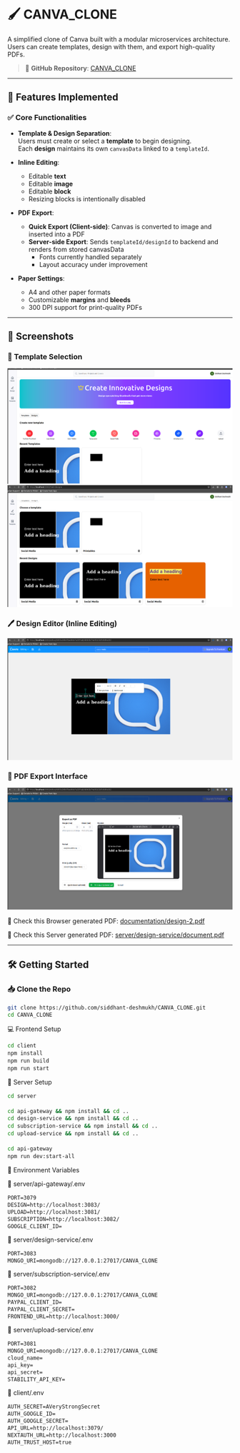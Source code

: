 # 🖌️ CANVA_CLONE

A simplified clone of Canva built with a modular microservices architecture. Users can create templates, design with them, and export high-quality PDFs.

> 🔗 **GitHub Repository**: [CANVA_CLONE](https://github.com/siddhant-deshmukh/CANVA_CLONE)

---

## 🚀 Features Implemented

### ✅ Core Functionalities
- **Template & Design Separation**:  
  Users must create or select a **template** to begin designing.  
  Each **design** maintains its own `canvasData` linked to a `templateId`.

- **Inline Editing**:
  - Editable **text**
  - Editable **image**
  - Editable **block**
  - Resizing blocks is intentionally disabled

- **PDF Export**:
  - **Quick Export (Client-side)**: Canvas is converted to image and inserted into a PDF
  - **Server-side Export**: Sends `templateId/designId` to backend and renders from stored canvasData
    - Fonts currently handled separately
    - Layout accuracy under improvement

- **Paper Settings**:
  - A4 and other paper formats
  - Customizable **margins** and **bleeds**
  - 300 DPI support for print-quality PDFs

---

## 📸 Screenshots

### 🎨 Template Selection
![Template Selection](/documentation/1.png)
![Design Selection](/documentation/4.png)

### 🖊️ Design Editor (Inline Editing)
![Editor Inline Editing](/documentation/2.png)

### 📄 PDF Export Interface
![PDF Export](/documentation/3.png)

📄 Check this Browser generated PDF: [documentation/design-2.pdf](documentation/design-2.pdf)


📄 Check this Server generated PDF: [server/design-service/document.pdf](server/design-service/document.pdf)


---

## 🛠️ Getting Started

### 📥 Clone the Repo

```bash
git clone https://github.com/siddhant-deshmukh/CANVA_CLONE.git
cd CANVA_CLONE
```

💻 Frontend Setup

```bash
cd client
npm install
npm run build
npm run start
```

🧩 Server Setup
```bash
cd server

cd api-gateway && npm install && cd ..
cd design-service && npm install && cd ..
cd subscription-service && npm install && cd ..
cd upload-service && npm install && cd ..

cd api-gateway
npm run dev:start-all
```

🧪 Environment Variables

📍 server/api-gateway/.env
```env
PORT=3079
DESIGN=http://localhost:3083/
UPLOAD=http://localhost:3081/
SUBSCRIPTION=http://localhost:3082/
GOOGLE_CLIENT_ID=
```


📍 server/design-service/.env
```env
PORT=3083
MONGO_URI=mongodb://127.0.0.1:27017/CANVA_CLONE

```

📍 server/subscription-service/.env
```env
PORT=3082
MONGO_URI=mongodb://127.0.0.1:27017/CANVA_CLONE
PAYPAL_CLIENT_ID=
PAYPAL_CLIENT_SECRET=
FRONTEND_URL=http://localhost:3000/

```

📍 server/upload-service/.env
```env
PORT=3081
MONGO_URI=mongodb://127.0.0.1:27017/CANVA_CLONE
cloud_name=
api_key=
api_secret=
STABILITY_API_KEY=
```



📍 client/.env
```env
AUTH_SECRET=AVeryStrongSecret 
AUTH_GOOGLE_ID=
AUTH_GOOGLE_SECRET=
API_URL=http://localhost:3079/
NEXTAUTH_URL=http://localhost:3000
AUTH_TRUST_HOST=true
```